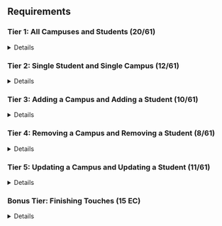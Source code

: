 ## Requirements

<!-- The requirements below are broken into separate **tiers**, which model the way we **recommend you approach the project**. That is, we recommend you complete (or complete the majority of) the requirements in Tier 1 before moving on to Tier 2, and so on. Of course, if you get stuck on a particular feature, we recommend moving on and trying another feature - don't sacrifice the good for the perfect! -->

### Tier 1: All Campuses and Students (20/61)

<details>

#### Frontend

<!-- - [ ] Write a component to display a list of all campuses (at least their names and images) -->
<!-- - [ ] Write a component to display a list of all students (at least their names) -->
<!-- - [ ] Write a campuses sub-reducer to manage campuses in your Redux store -->
<!-- - [ ] Write a students sub-reducer to manage students in your Redux store -->
<!-- - [ ] Display the all-campuses component when the url matches `/campuses` -->
<!-- - [ ] Display the all-students component when the url matches `/students` -->
<!-- - [ ] Add a links to the navbar that can be used to navigate to the all-campuses view and the all-students view -->

#### Backend

<!-- - [ ] Write a route to serve up all students -->
<!-- - [ ] Write a route to serve up all campuses -->

<!-- - Write a `campuses` model with the following information:
  - [ ] name - not empty or null -->
  <!-- - [ ] imageUrl - with a default value -->
  <!-- - [ ] address - not empty or null -->
  <!-- - [ ] description - extremely large text -->
<!-- - Write a `students` model with the following information:
  - [ ] firstName - not empty or null -->
  <!-- - [ ] lastName - not empty or null -->
  <!-- - [ ] email - not empty or null; must be a valid email -->
  <!-- - [ ] imageUrl - with a default value -->
  <!-- - [ ] gpa - decimal between 0.0 and 4.0 -->
<!-- - [ ] Students may be associated with at most one campus. Likewise, campuses may be associated with many students -->

#### Seed

<!-- - [ ] Running the seed file creates campuses and students for demonstration purposes -->

<!-- Congrats! You have completed your first vertical slice! Make sure to `commit -m "Feature: Get All Campuses and Students"` before moving on (see RUBRIC.md - points are awarded/deducted for a proper git workflow)! -->

</details>

### Tier 2: Single Student and Single Campus (12/61)

<details>

#### Frontend

<!-- - Write a component to display a single campus with the following information: -->
  <!-- - [ ] The campus's name, image, address and description -->
  <!-- - [ ] A list of the names of all students in that campus (or a helpful message if it doesn't have any students) -->
<!-- - [ ] Display the appropriate campus's info when the url matches `/campuses/:campusId` -->
<!-- - [ ] Clicking on a campus from the all-campuses view should navigate to show that campus in the single-campus view -->

<!-- - Write a component to display a single student with the following information: -->
  <!-- - [ ] The student's full name, email, image, and gpa -->
  <!-- - [ ] The name of their campus (or a helpful message if they don't have one) -->
<!-- - [ ] Display the appropriate student when the url matches `/students/:studentId` -->
<!-- - [ ] Clicking on a student from the all-students view should navigate to show that student in the single-student view -->

<!-- - [ ] Clicking on the name of a student in the single-campus view should navigate to show that student in the single-student view -->
<!-- - [ ] Clicking on the name of a campus in the single-student view should navigate to show that campus in the single-campus view -->

#### Backend

<!-- - [ ] Write a route to serve up a single campus (based on its id), _including that campuses' students_ -->
<!-- - [ ] Write a route to serve up a single student (based on their id), _including that student's campus_ -->

<!-- Congrats! You have completed your second vertical slice! Make sure to `commit -m "Feature: Get Single Campus and Student"` before moving on (see RUBRIC.md - points are awarded/deducted for a proper git workflow)! -->

</details>

### Tier 3: Adding a Campus and Adding a Student (10/61)

<details>

#### Frontend

<!-- - [ ] Write a component to display a form for adding a new campus that contains inputs for _at least_ the name and address. -->
<!-- - [ ] Display this component as part of the all-campuses view, alongside the list of campuses -->
<!-- - Submitting the form with a valid name/address should: -->

  <!-- - [ ] Make an AJAX request that causes the new campus to be persisted in the database -->
  <!-- - [ ] Add the new campus to the list of campuses without needing to refresh the page -->

<!-- - [ ] Write a component to display a form for adding a new student that contains inputs for _at least_ first name, last name and email -->
<!-- - [ ] Display this component as part of the all-students view, alongside the list of students -->
<!-- - Submitting the form with a valid first name/last name/email should: -->
  <!-- - [ ] Make an AJAX request that causes the new student to be persisted in the database -->
  <!-- - [ ] Add the new student to the list of students without needing to refresh the page -->

#### Backend

<!-- - [ ] Write a route to add a new campus -->
<!-- - [ ] Write a route to add a new student -->

Congrats! You have completed your third vertical slice! Make sure to `commit -m "Feature: Add Campus and Student"` before moving on (see RUBRIC.md - points are awarded/deducted for a proper git workflow)!

</details>

### Tier 4: Removing a Campus and Removing a Student (8/61)

<details>

#### Frontend

- [ ] In the all-campuses view, include an `X` button next to each campus
- Clicking the `X` button should:

  - [ ] Make an AJAX request that causes that campus to be removed from database
  - [ ] Remove the campus from the list of campuses without needing to refresh the page

- [ ] In the all-students view, include an `X` button next to each student
- Clicking the `X` button should:
  - [ ] Make an AJAX request that causes that student to be removed from database
  - [ ] Remove the student from the list of students without needing to refresh the page

#### Backend

- [ ] Write a route to remove a campus (based on its id)
- [ ] Write a route to remove a student (based on their id)

Congrats! You have completed your fourth vertical slice! Make sure to `commit -m "Feature: Remove Campus and Student"` before moving on (see RUBRIC.md - points are awarded/deducted for a proper git workflow)!

</details>

### Tier 5: Updating a Campus and Updating a Student (11/61)

<details>

#### Frontend

- [ ] Write a component to display a form updating _at least_ a campus's name and address
- [ ] Display this component as part of the single-campus view, alongside the single campus
- Submitting the form with valid data should:
  - [ ] Make an AJAX request that causes that campus to be updated in the database
  - [ ] Update the campus in the current view without needing to refresh the page
- [ ] In the single-campus view, display an `Unregister` button next to each of its students, which removes the student from the campus (in the database as well as this view); hint: the student is still in the database but is no longer associated with the campus

- [ ] Write a component to display a form updating _at least_ a student's first and last names, and email
- [ ] Display this component as part of the single-student view, alongside the single student
- Submitting the form with valid data should:
  - [ ] Make an AJAX request that causes that student to be updated in the database
  - [ ] Update the student in the current view without needing to refresh the page

#### Backend

- [ ] Write a route to update an existing campus
- [ ] Write a route to update an existing student

</details>

### Bonus Tier: Finishing Touches (15 EC)

<details>

#### Finishing Touches

- [ ] If a user attempts to add a new student or campus without a required field, a helpful message should be displayed
- [ ] If a user attempts to access a page that doesn't exist (ex. `/potato`), a helpful "not found" message should be displayed
- [ ] If a user attempts to view a student/campus that doesn't exist, a helpful message should be displayed
- [ ] Whenever a component needs to wait for data to load from the server, a "loading" message should be displayed until the data is available
- [ ] Overall, the app is spectacularly styled and visually stunning

#### Ordering

- [ ] Create option for students to be ordered based on lastName on all-students view
- [ ] Create option for students to be ordered based on GPA on all-students view
- [ ] Create option for campuses to be ordered based on number of enrolled students on all-campuses view

#### Filtering

- [ ] Create a filter on all-students view to only show students who are not registered to a campus
- [ ] Create a filter on the all-campuses view to only show campuses that do not have any registered students

#### Seeding & Pagination

- [ ] Seed 100+ students and 100+ campuses
- [ ] Implement _front-end_ pagination for the all-students view (e.g. `/students?page=1` renders the first ten students, and `/students?page=2` renders students 11-20)
- [ ] Implement _front-end_ pagination for the all-campuses view (e.g. `/campuses?page=1` renders the first ten campuses, and `/campuses?page=2` renders campuses 11-20)
- [ ] Implement _back-end_ pagination for students (e.g. `/api/students?page=1` returns the first ten students' data, and `/api/students?page=2` returns students 11-20)
- [ ] Implement _back-end_ pagination for campuses (e.g. `/api/campuses?page=1` returns the first ten campuses' data, and `/api/campuses?page=2` returns campuses 11-20)

</details>
